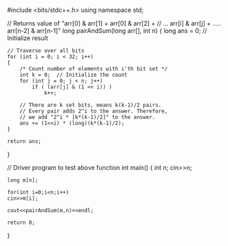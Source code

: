 #include <bits/stdc++.h>
using namespace std;
 
// Returns value of "arr[0] & arr[1] + arr[0] & arr[2] + 
// ... arr[i] & arr[j] + ..... arr[n-2] & arr[n-1]"
 long pairAndSum(long arr[], int n)
{
     long ans = 0;  // Initialize result
 
    // Traverse over all bits
    for (int i = 0; i < 32; i++)
    {
        /* Count number of elements with i'th bit set */
        int k = 0;  // Initialize the count
        for (int j = 0; j < n; j++)
            if ( (arr[j] & (1 << i)) )
                k++;
 
        // There are k set bits, means k(k-1)/2 pairs.
        // Every pair adds 2^i to the answer. Therefore,
        // we add "2^i * [k*(k-1)/2]" to the answer.
        ans += (1<<i) * (long)(k*(k-1)/2);
    }
 
    return ans;
}
 
// Driver program to test above function
int main()
{
    int n;
    cin>>n;
    
    long m[n];
    
    for(int i=0;i<n;i++)
    cin>>m[i];
    
    cout<<pairAndSum(m,n)<<endl;
    
    return 0;
}
    
    
    
    
    
    
    
    
    
